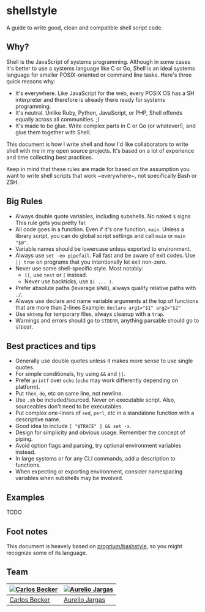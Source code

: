 # shellstyle

A guide to write good, clean and compatible shell script code.

## Why?

Shell is the JavaScript of systems programming. Although in some cases it's better
to use a systems language like C or Go, Shell is an ideal systems language for
smaller POSIX-oriented or command line tasks. Here's three quick reasons why:

- It's everywhere. Like JavaScript for the web, every POSIX OS has a SH
interpreter and therefore is already there ready for systems programming.
- It's neutral. Unlike Ruby, Python, JavaScript, or PHP, Shell offends equally
across all communities. ;)
- It's made to be glue. Write complex parts in C or Go (or whatever!), and glue
them together with Shell.

This document is how I write shell and how I'd like collaborators to write shell
with me in my open source projects. It's based on a lot of experience and time
collecting best practices.

Keep in mind that these rules are made for based on the assumption you want
to write shell scripts that work ~everywhere~, not specifically Bash or ZSH.

## Big Rules

- Always double quote variables, including subshells. No naked `$` signs
This rule gets you pretty far.
- All code goes in a function. Even if it's one function, `main`.
Unless a library script, you can do global script settings and call `main`
or `main "$@"`.
- Variable names should be lowercase unless exported to environment.
- Always use `set -eo pipefail`. Fail fast and be aware of exit codes.
Use `|| true` on programs that you intentionally let exit non-zero.
- Never use some shell-specific style. Most notably:
  - `[[`, use `test` or `[` instead.
  - Never use backticks, use `$( ... )`.
- Prefer absolute paths (leverage `$PWD`), always qualify relative paths with `./`.
- Always use declare and name variable arguments at the top of functions that are more than 2-lines
Example: `declare arg1="$1" arg2="$2"`
- Use `mktemp` for temporary files, always cleanup with a `trap`.
- Warnings and errors should go to `STDERR`, anything parsable should go to `STDOUT`.

## Best practices and tips

- Generally use double quotes unless it makes more sense to use single quotes.
- For simple conditionals, try using `&&` and `||`.
- Prefer `printf` over `echo` (`echo` may work differently depending on platform).
- Put `then`, `do`, etc on same line, not newline.
- Use `.sh` be included/sourced. Never on executable script. Also, sourceables don't need
to be executables.
- Put complex one-liners of `sed`, `perl`, etc in a standalone function with a descriptive name.
- Good idea to include `[ "$TRACE" ] && set -x`.
- Design for simplicity and obvious usage. Remember the concept of piping.
- Avoid option flags and parsing, try optional environment variables instead.
- In large systems or for any CLI commands, add a description to functions.
- When expecting or exporting environment, consider namespacing variables when subshells may be involved.

## Examples

TODO

## Foot notes

This document is heavely based on [progrium/bashstyle](https://github.com/progrium/bashstyle), so you
might recognize some of its language.

## Team

[![Carlos Becker](https://avatars.githubusercontent.com/u/245435?v=3&s=100)](http://carlosbecker.com) | [![Aurelio Jargas](https://avatars.githubusercontent.com/u/282592?v=3&s=100)](http://aurelio.net)
---|---
[Carlos Becker](http://carlosbecker.com) | [Aurelio Jargas](http://aurelio.net)
